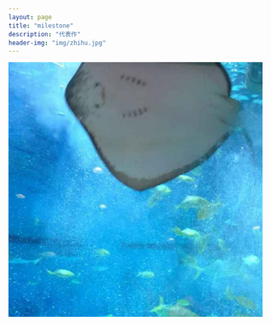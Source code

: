 ```yaml
---
layout: page
title: "milestone"
description: "代表作"
header-img: "img/zhihu.jpg"
---
```


<img src="img/fish.jpg">






